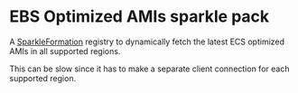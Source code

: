 # EBS Optimized AMIs sparkle pack

A [SparkleFormation]() registry to dynamically fetch the latest ECS optimized
AMIs in all supported regions.

This can be slow since it has to make a separate client connection for each
supported region.

